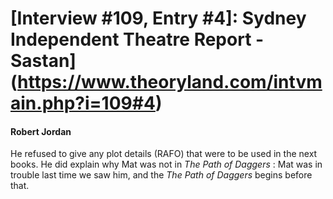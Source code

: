 # [Interview #109, Entry #4]: Sydney Independent Theatre Report - Sastan](https://www.theoryland.com/intvmain.php?i=109#4)

#### Robert Jordan

He refused to give any plot details (RAFO) that were to be used in the next books. He did explain why Mat was not in
*The Path of Daggers*
: Mat was in trouble last time we saw him, and the
*The Path of Daggers*
begins before that.

